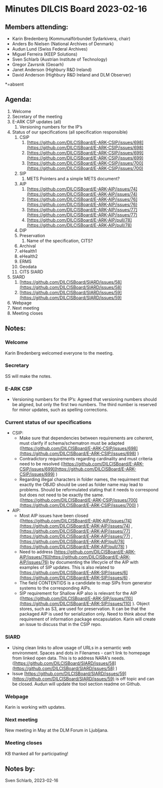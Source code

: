<!-- Yay, no errors, warnings, or alerts! -->


# **Minutes DILCIS Board 2023-02-16**


## **Members attending:**



* Karin Bredenberg (Kommunalförbundet Sydarkivera, chair)
* Anders Bo Nielsen (National Archives of Denmark) 
* Audun Lund (Swiss Federal Archives)
* Miguel Ferreira (KEEP Solutions)
* Sven Schlarb (Austrian Institute of Technology)
* Gregor Zavrsnik (Geoarh)
* Janet Anderson (Highbury R&D Ireland)
* David Anderson (Highbury R&D Ireland and DLM Observer)

*=absent 


## **Agenda:**



1. Welcome
2. Secretary of the meeting
3. E-ARK CSP updates (all)
    1. Versioning numbers for the IP’s
4. Status of our specifications (all specification responsible)
    1. CSIP
        1. [https://github.com/DILCISBoard/E-ARK-CSIP/issues/698](https://github.com/DILCISBoard/E-ARK-CSIP/issues/698)
        2. [https://github.com/DILCISBoard/E-ARK-CSIP/issues/699](https://github.com/DILCISBoard/E-ARK-CSIP/issues/699)
        3. [https://github.com/DILCISBoard/E-ARK-CSIP/issues/700](https://github.com/DILCISBoard/E-ARK-CSIP/issues/700)
    2. SIP
        1. METS Pointers and a simple METS document?
    3. AIP
        1. [https://github.com/DILCISBoard/E-ARK-AIP/issues/74](https://github.com/DILCISBoard/E-ARK-AIP/issues/74)
        2. [https://github.com/DILCISBoard/E-ARK-AIP/issues/76](https://github.com/DILCISBoard/E-ARK-AIP/issues/76)
        3. [https://github.com/DILCISBoard/E-ARK-AIP/issues/77](https://github.com/DILCISBoard/E-ARK-AIP/issues/77)
        4. [https://github.com/DILCISBoard/E-ARK-AIP/pull/78](https://github.com/DILCISBoard/E-ARK-AIP/pull/78)
    5. DIP
    6. Preservation
        1. Name of the specification, CITS?
    7. Archival
    8. eHealth1
    9. eHealth2
    10. ERMS
    11. Geodata
    12. CITS SIARD
5. SIARD
    1. [https://github.com/DILCISBoard/SIARD/issues/58](https://github.com/DILCISBoard/SIARD/issues/58)
    2. [https://github.com/DILCISBoard/SIARD/issues/59](https://github.com/DILCISBoard/SIARD/issues/59) 
6. Webpage
7. Next meeting
8. Meeting closes


## **Notes:**


### Welcome

Karin Bredenberg welcomed everyone to the meeting.


### Secretary

SS will make the notes.


### E-ARK CSP



* Versioning numbers for the IP’s: Agreed that versioning numbers should be aligned, but only the first two numbers. The third number is reserved for minor updates, such as spelling corrections. 


### Current status of our specifications



* CSIP: 
    * Make sure that dependencies between requirements are coherent, must clarify if schema/schematron must be adapted ([https://github.com/DILCISBoard/E-ARK-CSIP/issues/698](https://github.com/DILCISBoard/E-ARK-CSIP/issues/698) )
    * Contradictory requirements regarding cardinality and must criteria need to be resolved ([https://github.com/DILCISBoard/E-ARK-CSIP/issues/699](https://github.com/DILCISBoard/E-ARK-CSIP/issues/699) )
    * Regarding illegal characters in folder names, the requirment that exactly the OBJID should be used as folder name may lead to problems. Should be reformulated stating that it needs to correspond but does not need to be exactly the same. ([https://github.com/DILCISBoard/E-ARK-CSIP/issues/700](https://github.com/DILCISBoard/E-ARK-CSIP/issues/700) )
* AIP:
    * Most AIP issues have been closed ([https://github.com/DILCISBoard/E-ARK-AIP/issues/74](https://github.com/DILCISBoard/E-ARK-AIP/issues/74) , [https://github.com/DILCISBoard/E-ARK-AIP/issues/77](https://github.com/DILCISBoard/E-ARK-AIP/issues/77) , [https://github.com/DILCISBoard/E-ARK-AIP/pull/78](https://github.com/DILCISBoard/E-ARK-AIP/pull/78) )
    * Need to address  [https://github.com/DILCISBoard/E-ARK-AIP/issues/76](https://github.com/DILCISBoard/E-ARK-AIP/issues/76)  by documenting the lifecycle of the AIP with examples of SIP updates. This is also related to [https://github.com/DILCISBoard/E-ARK-SIP/issues/6](https://github.com/DILCISBoard/E-ARK-SIP/issues/6) .
    * The field CONTENTIDS is a candidate to map SIPs from generator systems to the corresponding AIPs.
    * SIP requirement for Shallow AIP also is relevant for the AIP ([https://github.com/DILCISBoard/E-ARK-SIP/issues/110](https://github.com/DILCISBoard/E-ARK-SIP/issues/110) ). Object stores, such as S3, are used for preservation. It can be that the packaged AIP is used for serialization only. Need to think about the requirement of information package encapsulation. Karin will create an issue to discuss that in the CSIP repo.


### SIARD



* Using clean links to allow usage of URLs in a semantic web environment. Spaces and dots in Filenames - can't link to homepage from linked open data. This is to address NARA's needs. ([https://github.com/DILCISBoard/SIARD/issues/58](https://github.com/DILCISBoard/SIARD/issues/58) )
* Issue [https://github.com/DILCISBoard/SIARD/issues/59](https://github.com/DILCISBoard/SIARD/issues/59)  is off topic and can be closed. Audun will update the tool section readme on Github.


### Webpage

Karin is working with updates.


### Next meeting

New meeting in May at the DLM Forum in Ljubljana.


### Meeting closes

KB thanked all for participating!


## **Notes by:**

Sven Schlarb, 2023-02-16

